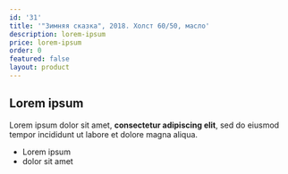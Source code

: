 ```yaml
---
id: '31'
title: '"Зимняя сказка", 2018. Холст 60/50, масло'
description: lorem-ipsum
price: lorem-ipsum
order: 0
featured: false
layout: product
---
```

## Lorem ipsum

Lorem ipsum dolor sit amet, **consectetur adipiscing elit**, sed do eiusmod tempor incididunt ut labore et dolore magna aliqua.

- Lorem ipsum
- dolor sit amet